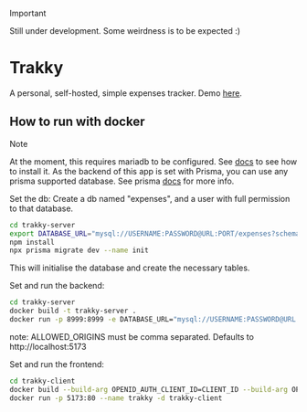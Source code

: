 > [!IMPORTANT]  
> Still under development. Some weirdness is to be expected :)

# Trakky

A personal, self-hosted, simple expenses tracker.
Demo [here](https://trakky.pages.dev).

## How to run with docker

> [!NOTE]  
> At the moment, this requires mariadb to be configured. See [docs](https://mariadb.org/documentation/) to see how to install it.
> As the backend of this app is set with Prisma, you can use any prisma supported database. See prisma [docs](https://www.prisma.io/docs/getting-started/quickstart) for more info.

Set the db:
Create a db named "expenses", and a user with full permission to that database.
```bash
cd trakky-server
export DATABASE_URL="mysql://USERNAME:PASSWORD@URL:PORT/expenses?schema=public"
npm install
npx prisma migrate dev --name init
```
This will initialise the database and create the necessary tables.

Set and run the backend:
```bash
cd trakky-server
docker build -t trakky-server .
docker run -p 8999:8999 -e DATABASE_URL="mysql://USERNAME:PASSWORD@URL:PORT/expenses?schema=public" --name -e AUTH_USERINFO_URL=authentik_user_url -e ALLOWED_ORIGINS="http://localhost,http://some-url.localdomain" trakky-server -d trakky-server 
```

note: ALLOWED_ORIGINS must be comma separated. Defaults to http://localhost:5173

Set and run the frontend:
```bash
cd trakky-client
docker build --build-arg OPENID_AUTH_CLIENT_ID=CLIENT_ID --build-arg OPENID_WELL_KNOWN_CONFIG_URL=OPENID_WELL_KNOWN_CONFIG_URL --build-arg SERVER_URL=TRAKKY_SERVER_URL -t trakky-client .
docker run -p 5173:80 --name trakky -d trakky-client
```